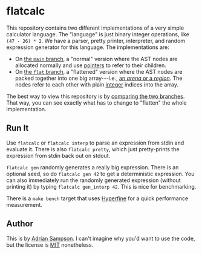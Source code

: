 flatcalc
========

This repository contains two different implementations of a very simple calculator language.
The "language" is just binary integer operations, like `(47 - 26) * 2`.
We have a parser, pretty printer, interpreter, and random expression generator for this language.
The implementations are:

* On [the `main` branch][main], a "normal" version where the AST nodes are allocated normally and use [pointers][box] to refer to their children.
* On [the `flat` branch][flat], a "flattened" version where the AST nodes are packed together into one big array---i.e., [an *arena* or a *region*][region].
  The nodes refer to each other with plain [integer][u32] indices into the array.

The best way to view this repository is by [comparing the two branches][compare].
That way, you can see exactly what has to change to "flatten" the whole implementation.

[main]: https://github.com/sampsyo/flatcalc/tree/main
[flat]: https://github.com/sampsyo/flatcalc/tree/flat
[box]: https://doc.rust-lang.org/std/boxed/struct.Box.html
[u32]: https://doc.rust-lang.org/std/primitive.u32.html
[region]: https://en.wikipedia.org/wiki/Region-based_memory_management
[compare]: https://github.com/sampsyo/flatcalc/compare/main...flat#diff-42cb6807ad74b3e201c5a7ca98b911c5fa08380e942be6e4ac5807f8377f87fc

Run It
------

Use `flatcalc` or `flatcalc interp` to parse an expression from stdin and evaluate it.
There is also `flatcalc pretty`, which just pretty-prints the expression from stdin back out on stdout.

`flatcalc gen` randomly generates a really big expression.
There is an optional seed, so do `flatcalc gen 42` to get a deterministic expression.
You can also immediately run the randomly generated expression (without printing it) by typing `flatcalc gen_interp 42`.
This is nice for benchmarking.

There is a `make bench` target that uses [Hyperfine][] for a quick performance measurement.

[hyperfine]: https://github.com/sharkdp/hyperfine

Author
------

This is by [Adrian Sampson][adrian].
I can't imagine why you'd want to use the code, but the license is [MIT][] nonetheless.

[adrian]: https://www.cs.cornell.edu/~asampson/
[mit]: https://choosealicense.com/licenses/mit/
